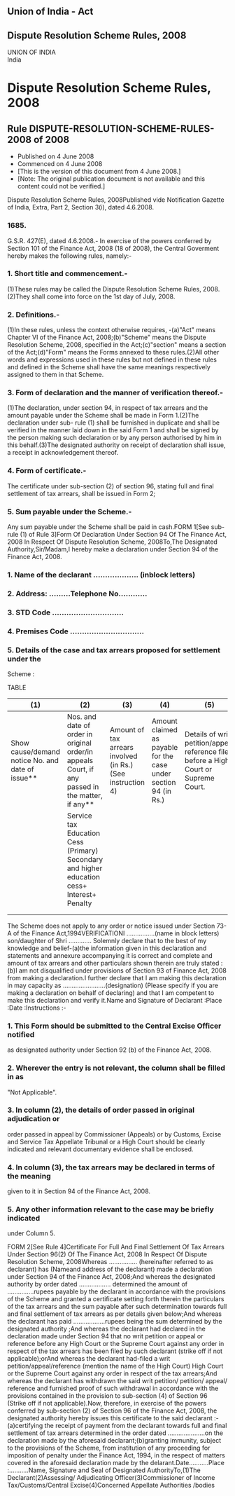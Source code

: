 ## Union of India - Act

## Dispute Resolution Scheme Rules, 2008

UNION OF INDIA  
India

# Dispute Resolution Scheme Rules, 2008

## Rule DISPUTE-RESOLUTION-SCHEME-RULES-2008 of 2008

  * Published on 4 June 2008 
  * Commenced on 4 June 2008 
  * [This is the version of this document from 4 June 2008.] 
  * [Note: The original publication document is not available and this content could not be verified.] 

Dispute Resolution Scheme Rules, 2008Published vide Notification Gazette of
India, Extra, Part 2, Section 3(i), dated 4.6.2008.

### 1685.

G.S.R. 427(E), dated 4.6.2008.- In exercise of the powers conferred by Section
101 of the Finance Act, 2008 (18 of 2008), the Central Goverment hereby makes
the following rules, namely:-

### 1. Short title and commencement.-

(1)These rules may be called the Dispute Resolution Scheme Rules, 2008.(2)They
shall come into force on the 1st day of July, 2008.

### 2. Definitions.-

(1)In these rules, unless the context otherwise requires, -(a)"Act" means
Chapter VI of the Finance Act, 2008;(b)"Scheme" means the Dispute Resolution
Scheme, 2008, specified in the Act;(c)"section" means a section of the
Act;(d)"Form" means the Forms annexed to these rules.(2)All other words and
expressions used in these rules but not defined in these rules and defined in
the Scheme shall have the same meanings respectively assigned to them in that
Scheme.

### 3. Form of declaration and the manner of verification thereof.-

(1)The declaration, under section 94, in respect of tax arrears and the amount
payable under the Scheme shall be made in Form 1.(2)The declaration under sub-
rule (1) shall be furnished in duplicate and shall be verified in the manner
laid down in the said Form 1 and shall be signed by the person making such
declaration or by any person authorised by him in this behalf.(3)The
designated authority on receipt of declaration shall issue, a receipt in
acknowledgement thereof.

### 4. Form of certificate.-

The certificate under sub-section (2) of section 96, stating full and final
settlement of tax arrears, shall be issued in Form 2;

### 5. Sum payable under the Scheme.-

Any sum payable under the Scheme shall be paid in cash.FORM 1[See sub-rule (1)
of Rule 3]Form Of Declaration Under Section 94 Of The Finance Act, 2008 In
Respect Of Dispute Resolution Scheme, 2008To,The Designated
Authority,Sir/Madam,I hereby make a declaration under Section 94 of the
Finance Act, 2008.

### 1\. Name of the declarant ................... (inblock letters)

### 2\. Address: .........Telephone No............

### 3\. STD Code ..............................

### 4\. Premises Code ...............................

### 5\. Details of the case and tax arrears proposed for settlement under the
Scheme :

TABLE

(1) | (2) | (3) | (4) | (5) | (6)  
---|---|---|---|---|---  
Show cause/demand notice No. and date of issue** | Nos. and date of order in original order/in appeals Court, if any passed in the matter, if any** | Amount of tax arrears involved (in Rs.) (See instruction 4) | Amount claimed as payable for the case under section 94 (in Rs.) | Details of writ petition/appeal reference filed before a High Court or Supreme Court. | Remarks  
|  | Service tax Education Cess (Primary) Secondary and higher education cess+ Interest+ Penalty |  |  |   
|  |  |  |  |   
|  |  |  |  |   
  
The Scheme does not apply to any order or notice issued under Section 73-A of
the Finance Act,1994VERIFICATIONI ................(name in block letters)
son/daughter of Shri ............. Solemnly declare that to the best of my
knowledge and belief-(a)the information given in this declaration and
statements and annexure accompanying it is correct and complete and amount of
tax arrears and other particulars shown therein are truly stated :(b)I am not
disqualified under provisions of Section 93 of Finance Act, 2008 from making a
declaration.I further declare that I am making this declaration in may
capacity as ........................(designation) (Please specify if you are
making a declaration on behalf of declaring) and that I am competent to make
this declaration and verify it.Name and Signature of Declarant :Place :Date
:Instructions :-

### 1\. This Form should be submitted to the Central Excise Officer notified
as designated authority under Section 92 (b) of the Finance Act, 2008.

### 2\. Wherever the entry is not relevant, the column shall be filled in as
"Not Applicable".

### 3\. In column (2), the details of order passed in original adjudication or
order passed in appeal by Commissioner (Appeals) or by Customs, Excise and
Service Tax Appellate Tribunal or a High Court should be clearly indicated and
relevant documentary evidence shall be enclosed.

### 4\. In column (3), the tax arrears may be declared in terms of the meaning
given to it in Section 94 of the Finance Act, 2008.

### 5\. Any other information relevant to the case may be briefly indicated
under Column 5.

FORM 2[See Rule 4]Certificate For Full And Final Settlement Of Tax Arrears
Under Section 96(2) Of The Finance Act, 2008 In Respect Of Dispute Resolution
Scheme, 2008Whereas ................ (hereinafter referred to as declarant)
has (Nameand address of the declarant) made a declaration under Section 94 of
the Finance Act, 2008;And whereas the designated authority by order dated
.................. determined the amount of ...............rupees payable by
the declarant in accordance with the provisions of the Scheme and granted a
certificate setting forth therein the particulars of the tax arrears and the
sum payable after such determination towards full and final settlement of tax
arrears as per details given below;And whereas the declarant has paid
..................rupees being the sum determined by the designated authority
;And whereas the declarant had declared in the declaration made under Section
94 that no writ petition or appeal or reference before any High Court or the
Supreme Court against any order in respect of the tax arrears has been filed
by such declarant (strike off if not applicable);orAnd whereas the declarant
had-filed a writ petition/appeal/reference (mention the name of the High
Court) High Court or the Supreme Court against any order in respect of the tax
arrears;And whereas the declarant has withdrawn the said writ petition/
petition/ appeal/ reference and furnished proof of such withdrawal in
accordance with the provisions contained in the provision to sub-section (4)
of Section 96 (Strike off if not applicable).Now, therefore, in exercise of
the powers conferred by sub-section (2) of Section 96 of the Finance Act,
2008, the designated authority hereby issues this certificate to the said
declarant :-(a)certifying the receipt of payment from the declarant towards
full and final settlement of tax arrears determined in the order dated
.....................on the declaration made by the aforesaid
declarant;(b)granting immunity, subject to the provisions of the Scheme, from
institution of any proceeding for imposition of penalty under the Finance Act,
1994, in the respect of matters covered in the aforesaid declaration made by
the delarant.Date...........Place :...........Name, Signature and Seal of
Designated AuthorityTo,(1)The Declarant(2)Assessing/ Adjudicating
Officer(3)Commissioner of Income Tax/Customs/Central Excise(4)Concerned
Appellate Authorities /bodies

